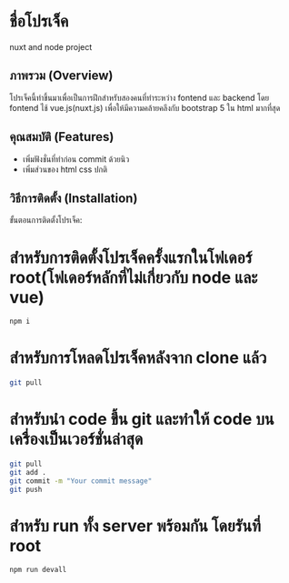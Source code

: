 # ชื่อโปรเจ็ค
nuxt and node project
<!-- # อย่าหาทำนะแก้ชื่อโปรเจ็คเป็นกางในอ่ะ -->

## ภาพรวม (Overview)

โปรเจ็คนี้ทำขึ้นมาเพื่อเป็นการฝึกสำหรับสองคนที่ทำระหว่าง fontend และ backend โดย fontend ไช้ vue.js(nuxt.js) เพื่อให้มีความคล้ายคลึงกับ bootstrap 5 ใน html มากที่สุด
 
## คุณสมบัติ (Features)

- เพิ่มฟังชั่นที่ทำก่อน commit ด้วยนิว
- เพิ่มส่วนของ html css ปกติ

## วิธีการติดตั้ง (Installation)

ขั้นตอนการติดตั้งโปรเจ็ค:


# สำหรับการติดตั้งโปรเจ็คครั้งแรกในโฟเดอร์ root(โฟเดอร์หลักที่ไม่เกี่ยวกับ node และ vue)
```bash
npm i
```
# สำหรับการโหลดโปรเจ็คหลังจาก clone แล้ว
```bash
git pull
```
# สำหรับนำ code ขึ้น git และทำให้ code บนเครื่องเป็นเวอร์ชั่นล่าสุด
```bash
git pull
git add .
git commit -m "Your commit message"
git push
```
# สำหรับ run ทั้ง server พร้อมกัน โดยรันที่ root
```bash
npm run devall
```